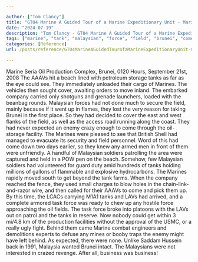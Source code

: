 ```yaml
---

author: ["Tom Clancy"]
title: "GT04 Marine A Guided Tour of a Marine Expeditionary Unit - Marine_split_225.html"
date: "2024-07-19"
description: "Tom Clancy - GT04 Marine A Guided Tour of a Marine Expeditionary Unit"
tags: ["marine", "tank", "malaysian", "force", "field", "brunei", "come", "oil", "production", "aaavs", "beach", "could", "see", "cover", "company", "expected", "enemy", "facility", "soldier", "get", "lav", "task", "behind", "business", "seria"]
categories: [Reference]
url: /posts/reference/GT04MarineAGuidedTourofaMarineExpeditionaryUnit-marinesplit225html

---
```



Marine
Seria Oil Production Complex, Brunei, 0120 Hours, September 21st, 2008
The AAAVs hit a beach lined with petroleum storage tanks as far as the eye could see. They immediately unloaded their cargo of Marines. The vehicles then sought cover, awaiting orders to move inland. The embarked company carried only shotguns and grenade launchers, loaded with the beanbag rounds. Malaysian forces had not done much to secure the field, mainly because if it went up in flames, they lost the very reason for taking Brunei in the first place. So they had decided to cover the east and west flanks of the field, as well as the access road running along the coast. They had never expected an enemy crazy enough to come through the oil-storage facility.
The Marines were pleased to see that British Shell had managed to evacuate its security and field personnel. Word of this had come down two days earlier, so they knew any armed men in front of them were unfriendly. A handful of Malaysian soldiers patrolling the area were captured and held in a POW pen on the beach. Somehow, few Malaysian soldiers had volunteered for guard duty amid hundreds of tanks holding millions of gallons of flammable and explosive hydrocarbons. The Marines rapidly moved south to get beyond the tank farms. When the company reached the fence, they used small charges to blow holes in the chain-link-and-razor wire, and then called for their AAAVs to come and pick them up.
By this time, the LCACs carrying M1A1 tanks and LAVs had arrived, and a complete armored task force was ready to chew up any hostile force approaching the oil fields. The task force broke into platoons with the LAVs out on patrol and the tanks in reserve. Now nobody could get within 3 mi/4.8 km of the production facilities without the approval of the USMC, or a really ugly fight. Behind them came Marine combat engineers and demolitions experts to defuse any mines or booby traps the enemy might have left behind. As expected, there were none. Unlike Saddam Hussein back in 1991, Malaysia wanted Brunei intact. The Malaysians were not interested in crazed revenge. After all, business was business!
